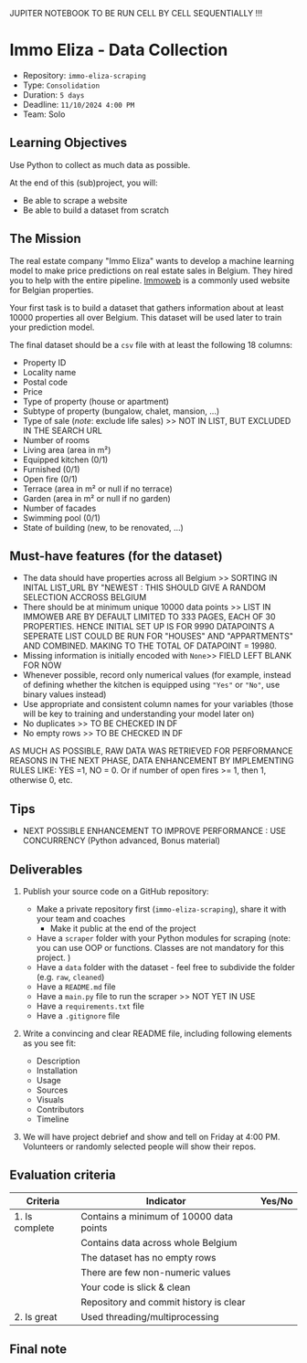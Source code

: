 JUPITER NOTEBOOK TO BE RUN CELL BY CELL SEQUENTIALLY !!!

# Immo Eliza - Data Collection

- Repository: `immo-eliza-scraping`
- Type: `Consolidation`
- Duration: `5 days`
- Deadline: `11/10/2024 4:00 PM`
- Team: Solo

## Learning Objectives

Use Python to collect as much data as possible.

At the end of this (sub)project, you will:
- Be able to scrape a website
- Be able to build a dataset from scratch


## The Mission

The real estate company "Immo Eliza" wants to develop a machine learning model to make price predictions on real estate sales in Belgium. They hired you to help with the entire pipeline. [Immoweb](https://www.immoweb.be/nl) is a commonly used website for Belgian properties.

Your first task is to build a dataset that gathers information about at least 10000 properties all over Belgium. This dataset will be used later to train your prediction model.


The final dataset should be a `csv` file with at least the following 18 columns:
- Property ID
- Locality name
- Postal code
- Price
- Type of property (house or apartment)
- Subtype of property (bungalow, chalet, mansion, ...)
- Type of sale (_note_: exclude life sales)   >> NOT IN LIST, BUT EXCLUDED IN THE SEARCH URL
- Number of rooms
- Living area (area in m²)
- Equipped kitchen (0/1)
- Furnished (0/1)
- Open fire (0/1)
- Terrace (area in m² or null if no terrace)
- Garden (area in m² or null if no garden)
- Number of facades
- Swimming pool (0/1)
- State of building (new, to be renovated, ...)

## Must-have features (for the dataset)

- The data should have properties across all Belgium >> SORTING IN INITAL LIST_URL BY "NEWEST : THIS SHOULD GIVE A RANDOM SELECTION ACCROSS BELGIUM
- There should be at minimum unique 10000 data points >> LIST IN IMMOWEB ARE BY DEFAULT LIMITED TO 333 PAGES, EACH OF 30 PROPERTIES.  HENCE INITIAL SET UP IS FOR 9990 DATAPOINTS
								                          A SEPERATE LIST COULD BE RUN FOR "HOUSES" AND "APPARTMENTS" AND COMBINED.  MAKING TO THE TOTAL OF DATAPOINT = 19980.
- Missing information is initially encoded with `None`>> FIELD LEFT BLANK FOR NOW
- Whenever possible, record only numerical values (for example, instead of defining whether the kitchen is equipped using `"Yes"` or `"No"`, use binary values instead)
- Use appropriate and consistent column names for your variables (those will be key to training and understanding your model later on)
- No duplicates >> TO BE CHECKED IN DF
- No empty rows >> TO BE CHECKED IN DF

AS MUCH AS POSSIBLE, RAW DATA WAS RETRIEVED FOR PERFORMANCE REASONS
IN THE NEXT PHASE, DATA ENHANCEMENT BY IMPLEMENTING RULES LIKE: YES =1, NO = 0. Or if number of open fires >= 1, then 1, otherwise 0, etc.

## Tips

- NEXT POSSIBLE ENHANCEMENT TO IMPROVE PERFORMANCE : USE CONCURRENCY (Python advanced, Bonus material)

## Deliverables

1. Publish your source code on a GitHub repository:
    - Make a private repository first (`immo-eliza-scraping`), share it with your team and coaches
      - Make it public at the end of the project
    - Have a `scraper` folder with your Python modules for scraping (note: you can use OOP or functions. Classes are not mandatory for this project. )
    - Have a `data` folder with the dataset - feel free to subdivide the folder (e.g. `raw`, `cleaned`)
    - Have a `README.md` file
    - Have a `main.py` file to run the scraper >> NOT YET IN USE
    - Have a `requirements.txt` file
    - Have a `.gitignore` file

2. Write a convincing and clear README file, including following elements as you see fit:
   - Description
   - Installation
   - Usage
   - Sources
   - Visuals
   - Contributors
   - Timeline

3. We will have project debrief and show and tell on Friday at 4:00 PM. Volunteers or randomly selected people will show their repos.

## Evaluation criteria

| Criteria       | Indicator                                  | Yes/No |
| -------------- | ------------------------------------------ | ------ |
| 1. Is complete | Contains a minimum of 10000 data points    |        |
|                | Contains data across whole Belgium         |        |
|                | The dataset has no empty rows              |        |
|                | There are few non-numeric values           |        |
|                | Your code is slick & clean                 |        |
|                | Repository and commit history is clear     |        |
| 2. Is great    | Used threading/multiprocessing             |        |

## Final note

